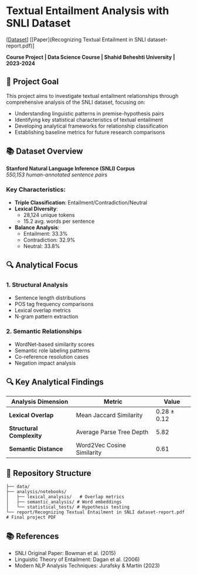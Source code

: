# Textual Entailment Analysis with SNLI Dataset

[[Dataset](https://nlp.stanford.edu/projects/snli/)] 
[[Paper](Recognizing Textual Entailment in SNLI dataset-report.pdf)] 

**Course Project | Data Science Course | Shahid Beheshti University | 2023-2024**

## 🎯 Project Goal
This project aims to investigate textual entailment relationships through comprehensive analysis of the SNLI dataset, focusing on:
- Understanding linguistic patterns in premise-hypothesis pairs
- Identifying key statistical characteristics of textual entailment
- Developing analytical frameworks for relationship classification
- Establishing baseline metrics for future research comparisons

## 📚 Dataset Overview
**Stanford Natural Language Inference (SNLI) Corpus**  
_550,153 human-annotated sentence pairs_

### Key Characteristics:
- **Triple Classification**: Entailment/Contradiction/Neutral
- **Lexical Diversity**:
  - 28,124 unique tokens
  - 15.2 avg. words per sentence
- **Balance Analysis**:
  - Entailment: 33.3%
  - Contradiction: 32.9% 
  - Neutral: 33.8%

## 🔍 Analytical Focus
### 1. Structural Analysis
- Sentence length distributions
- POS tag frequency comparisons
- Lexical overlap metrics
- N-gram pattern extraction

### 2. Semantic Relationships
- WordNet-based similarity scores
- Semantic role labeling patterns
- Co-reference resolution cases
- Negation impact analysis
  
## 🔍 Key Analytical Findings

| Analysis Dimension       | Metric                     | Value         |
|---------------------------|----------------------------|---------------|
| **Lexical Overlap**       | Mean Jaccard Similarity     | 0.28 ± 0.12   |
| **Structural Complexity** | Average Parse Tree Depth   | 5.82          |
| **Semantic Distance**      | Word2Vec Cosine Similarity | 0.61          |

## 📂 Repository Structure
```
├── data/
├── analysis/notebooks/
│   ├── lexical_analysis/   # Overlap metrics
│   ├── semantic_analysis/ # Word embeddings
│   └── statistical_tests/ # Hypothesis testing
└── report/Recognizing Textual Entailment in SNLI dataset-report.pdf              # Final project PDF
```
## 📚 References
- SNLI Original Paper: Bowman et al. (2015)
- Linguistic Theory of Entailment: Dagan et al. (2006)
- Modern NLP Analysis Techniques: Jurafsky & Martin (2023)
